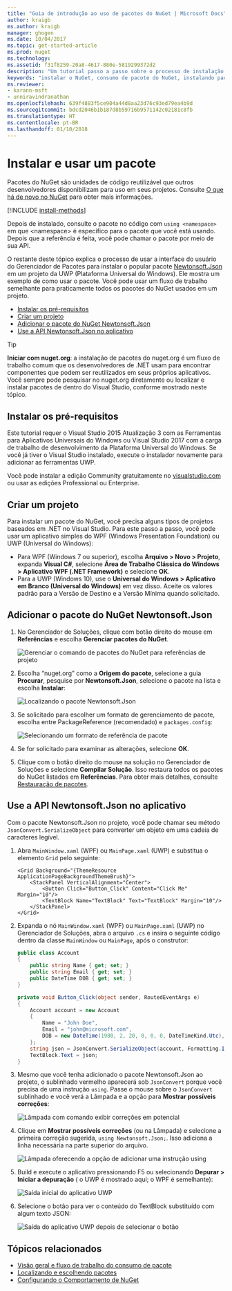 ```yaml
---
title: "Guia de introdução ao uso de pacotes do NuGet | Microsoft Docs"
author: kraigb
ms.author: kraigb
manager: ghogen
ms.date: 10/04/2017
ms.topic: get-started-article
ms.prod: nuget
ms.technology: 
ms.assetid: f31f8259-20a8-4617-880e-5819299372d2
description: "Um tutorial passo a passo sobre o processo de instalação e uso de um pacote do NuGet em um projeto."
keywords: "instalar o NuGet, consumo de pacote do NuGet, instalando pacotes do NuGet, referências de pacote do NuGet, usando pacotes do NuGet"
ms.reviewer:
- karann-msft
- unniravindranathan
ms.openlocfilehash: 639f4883f5ce904a44d8aa23d76c93ed79ea4b9d
ms.sourcegitcommit: bdcd2046b1b187d8b59716b9571142c02181c8fb
ms.translationtype: HT
ms.contentlocale: pt-BR
ms.lasthandoff: 01/10/2018
---
```

# <a name="install-and-use-a-package"></a>Instalar e usar um pacote

Pacotes do NuGet são unidades de código reutilizável que outros desenvolvedores disponibilizam para uso em seus projetos. Consulte [O que há de novo no NuGet](../What-is-NuGet.md) para obter mais informações.

[!INCLUDE [install-methods](../includes/install-methods.md)]

Depois de instalado, consulte o pacote no código com `using <namespace>` em que \<namespace\> é específico para o pacote que você está usando. Depois que a referência é feita, você pode chamar o pacote por meio de sua API.

O restante deste tópico explica o processo de usar a interface do usuário do Gerenciador de Pacotes para instalar o popular pacote [Newtonsoft.Json](https://www.nuget.org/packages/Newtonsoft.Json/) em um projeto da UWP (Plataforma Universal do Windows). Ele mostra um exemplo de como usar o pacote. Você pode usar um fluxo de trabalho semelhante para praticamente todos os pacotes do NuGet usados em um projeto.

- [Instalar os pré-requisitos](#install-pre-requisites)
- [Criar um projeto](#create-a-project)
- [Adicionar o pacote do NuGet Newtonsoft.Json](#add-the-newtonsoftjson-nuget-package)
- [Use a API Newtonsoft.Json no aplicativo](#use-the-newtonsoftjson-api-in-the-app)

> [!Tip]
> **Iniciar com nuget.org**: a instalação de pacotes do nuget.org é um fluxo de trabalho comum que os desenvolvedores de .NET usam para encontrar componentes que podem ser reutilizados em seus próprios aplicativos. Você sempre pode pesquisar no nuget.org diretamente ou localizar e instalar pacotes de dentro do Visual Studio, conforme mostrado neste tópico.

## <a name="install-pre-requisites"></a>Instalar os pré-requisitos

Este tutorial requer o Visual Studio 2015 Atualização 3 com as Ferramentas para Aplicativos Universais do Windows ou Visual Studio 2017 com a carga de trabalho de desenvolvimento da Plataforma Universal do Windows. Se você já tiver o Visual Studio instalado, execute o instalador novamente para adicionar as ferramentas UWP.

Você pode instalar a edição Community gratuitamente no [visualstudio.com](https://www.visualstudio.com/) ou usar as edições Professional ou Enterprise. 

## <a name="create-a-project"></a>Criar um projeto

Para instalar um pacote do NuGet, você precisa alguns tipos de projetos baseados em .NET no Visual Studio. Para este passo a passo, você pode usar um aplicativo simples do WPF (Windows Presentation Foundation) ou UWP (Universal do Windows):

- Para WPF (Windows 7 ou superior), escolha **Arquivo > Novo > Projeto**, expanda **Visual C#**, selecione **Área de Trabalho Clássica do Windows > Aplicativo WPF (.NET Framework)** e selecione **OK**.
- Para a UWP (Windows 10), use o **Universal do Windows > Aplicativo em Branco (Universal do Windows)** em vez disso. Aceite os valores padrão para a Versão de Destino e a Versão Mínima quando solicitado.

## <a name="add-the-newtonsoftjson-nuget-package"></a>Adicionar o pacote do NuGet Newtonsoft.Json

1. No Gerenciador de Soluções, clique com botão direito do mouse em **Referências** e escolha **Gerenciar pacotes do NuGet**.

    ![Gerenciar o comando de pacotes do NuGet para referências de projeto](media/QS_Use-02-ManageNuGetPackages.png)

1. Escolha “nuget.org” como a **Origem do pacote**, selecione a guia **Procurar**, pesquise por **Newtonsoft.Json**, selecione o pacote na lista e escolha **Instalar**:

    ![Localizando o pacote Newtonsoft.Json](media/QS_Use-03-NewtonsoftJson.png)

1. Se solicitado para escolher um formato de gerenciamento de pacote, escolha entre PackageReference (recomendado) e `packages.config`:

    ![Selecionando um formato de referência de pacote](media/QS_Use-03b-SelectFormat.png)

1. Se for solicitado para examinar as alterações, selecione **OK**.

1. Clique com o botão direito do mouse na solução no Gerenciador de Soluções e selecione **Compilar Solução**. Isso restaura todos os pacotes do NuGet listados em **Referências**. Para obter mais detalhes, consulte [Restauração de pacotes](../consume-packages/package-restore.md).

## <a name="use-the-newtonsoftjson-api-in-the-app"></a>Use a API Newtonsoft.Json no aplicativo

Com o pacote Newtonsoft.Json no projeto, você pode chamar seu método `JsonConvert.SerializeObject` para converter um objeto em uma cadeia de caracteres legível.

1. Abra `MainWindow.xaml` (WPF) ou `MainPage.xaml` (UWP) e substitua o elemento `Grid` pelo seguinte:

    ```xaml
    <Grid Background="{ThemeResource ApplicationPageBackgroundThemeBrush}">
        <StackPanel VerticalAlignment="Center">
            <Button Click="Button_Click" Content="Click Me" Margin="10"/>
            <TextBlock Name="TextBlock" Text="TextBlock" Margin="10"/>
        </StackPanel>
    </Grid>
    ```

1. Expanda o nó `MainWindow.xaml` (WPF) ou `MainPage.xaml` (UWP) no Gerenciador de Soluções, abra o arquivo `.cs` e insira o seguinte código dentro da classe `MainWindow` ou `MainPage`, após o construtor:

    ```cs
    public class Account
    {
        public string Name { get; set; }
        public string Email { get; set; }
        public DateTime DOB { get; set; }
    }

    private void Button_Click(object sender, RoutedEventArgs e)
    {
        Account account = new Account
        {
            Name = "John Doe",
            Email = "john@microsoft.com",
            DOB = new DateTime(1980, 2, 20, 0, 0, 0, DateTimeKind.Utc),
        };
        string json = JsonConvert.SerializeObject(account, Formatting.Indented);
        TextBlock.Text = json;
    }
    ```

1. Mesmo que você tenha adicionado o pacote Newtonsoft.Json ao projeto, o sublinhado vermelho aparecerá sob `JsonConvert` porque você precisa de uma instrução `using`. Passe o mouse sobre o `JsonConvert` sublinhado e você verá a Lâmpada e a opção para **Mostrar possíveis correções**:

    ![Lâmpada com comando exibir correções em potencial](media/QS_Use-04-ShowPotentialFixes.png)


1. Clique em **Mostrar possíveis correções** (ou na Lâmpada) e selecione a primeira correção sugerida, `using Newtonsoft.Json;`. Isso adiciona a linha necessária na parte superior do arquivo.

    ![Lâmpada oferecendo a opção de adicionar uma instrução using](media/QS_Use-05-AddUsing.png)

1. Build e execute o aplicativo pressionando F5 ou selecionando **Depurar > Iniciar a depuração** ( o UWP é mostrado aqui; o WPF é semelhante):

    ![Saída inicial do aplicativo UWP](media/QS_Use-06-AppStart.png)

1. Selecione o botão para ver o conteúdo do TextBlock substituído com algum texto JSON:

    ![Saída do aplicativo UWP depois de selecionar o botão](media/QS_Use-07-AppEnd.png)

## <a name="related-topics"></a>Tópicos relacionados

- [Visão geral e fluxo de trabalho do consumo de pacote](../consume-packages/overview-and-workflow.md)
- [Localizando e escolhendo pacotes](../consume-packages/finding-and-choosing-packages.md)
- [Configurando o Comportamento de NuGet](../consume-packages/configuring-nuget-behavior.md)

